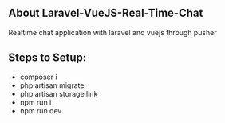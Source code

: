 ## About Laravel-VueJS-Real-Time-Chat

Realtime chat application with laravel and vuejs through pusher

## Steps to Setup:
- composer i
- php artisan migrate
- php artisan storage:link
- npm run i
- npm run dev